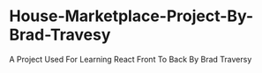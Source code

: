 # House-Marketplace-Project-By-Brad-Travesy
A Project Used For Learning React Front To Back By Brad Traversy
